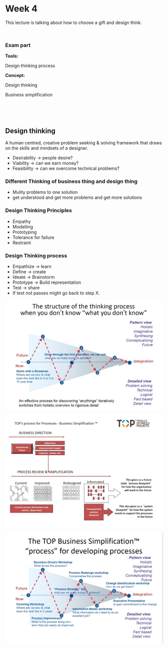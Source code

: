 # Week 4

This lecture is talking about how to choose a gift and design think.

<br />

### Exam part

**Tools:**

Design thinking process

**Concept:**

Design thinking

Business simplification

<br />
<br />

<br />

## Design thinking

A human centred, creative problem seeking & solving framework that draws on the skills and mindsets of a designer.

* Desirability -> people desire?
* Viability -> can we earn money?
* Feasibility -> can we overcome technical problems? 

### Different Thinking of business thing and design thing

* Mulity problems to one solution
* get understood and get more problems and get more solutions

### Design Thinking Principles

* Empathy
* Modelling
* Prototyping
* Tolerance for failure
* Restraint

### Design Thinking process

* Empathize -> learn
* Define -> create
* Ideate -> Brainstorm
* Prototype -> Build representation
* Test -> share
* If test not passes might go back to step X.


![](https://github.com/boooooommmmmm/ISYS90039-Innovation-Entrepreneurship-in-IT/blob/master/PIC/week4_1.JPG)

![](https://github.com/boooooommmmmm/ISYS90039-Innovation-Entrepreneurship-in-IT/blob/master/PIC/week4_2.JPG)

![](https://github.com/boooooommmmmm/ISYS90039-Innovation-Entrepreneurship-in-IT/blob/master/PIC/week4_3.JPG)
